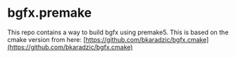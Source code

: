 # bgfx.premake

 This repo contains a way to build bgfx using premake5. This is based on the cmake version from here: [https://github.com/bkaradzic/bgfx.cmake](https://github.com/bkaradzic/bgfx.cmake)